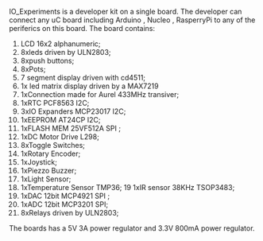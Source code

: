 IO_Experiments is a developer kit on a single board. The developer can connect any uC board including Arduino , Nucleo , RasperryPi to any of the periferics on this board.
The board contains:
1. LCD 16x2 alphanumeric;
2. 8xleds driven by ULN2803;
3. 8xpush buttons;
4. 8xPots;
5. 7 segment display driven with cd4511;
6. 1x led matrix display driven by a MAX7219
7. 1xConnection made for Aurel 433MHz transiver;
8. 1xRTC PCF8563 I2C;
9. 3xIO Expanders MCP23017 I2C;
10. 1xEEPROM AT24CP I2C;
11. 1xFLASH MEM 25VF512A SPI ;
12. 1xDC Motor Drive L298;
13. 8xToggle Switches;
14. 1xRotary Encoder;
15. 1xJoystick;
16. 1xPiezzo Buzzer;
17. 1xLight Sensor;
18. 1xTemperature Sensor TMP36;
19 1xIR sensor 38KHz TSOP3483;
10. 1xDAC 12bit MCP4921 SPI ;
11. 1xADC 12bit MCP3201 SPI;
12. 8xRelays driven by ULN2803;

The boards has a 5V 3A power regulator and 3.3V 800mA power regulator.

